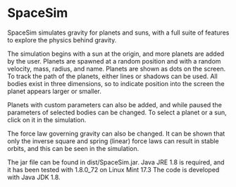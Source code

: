 # SpaceSim

SpaceSim simulates gravity for planets and suns, with a full suite of features to explore the physics behind gravity.

The simulation begins with a sun at the origin, and more planets are added by the user. Planets are spawned at a random position and with a random velocity, mass, radius, and name. Planets are shown as dots on the screen. To track the path of the planets, either lines or shadows can be used. All bodies exist in three dimensions, so to indicate position into the screen the planet appears larger or smaller. 

Planets with custom parameters can also be added, and while paused the parameters of selected bodies can be changed. To select a planet or a sun, click on it in the simulation.

The force law governing gravity can also be changed. It can be shown that only the inverse square and spring (linear) force laws can result in stable orbits, and this can be seen in the simulation. 


The jar file can be found in dist/SpaceSim.jar. Java JRE 1.8 is required, and it has been tested with 1.8.0_72 on Linux Mint 17.3 The code is developed with Java JDK 1.8.

